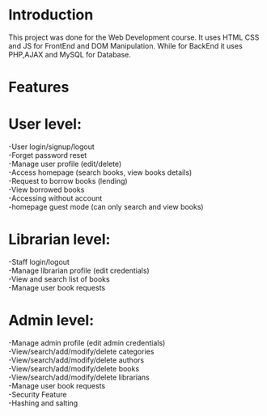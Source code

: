 # Introduction
This project was done for the Web Development course. It uses HTML CSS and JS for FrontEnd and DOM Manipulation. While for BackEnd it uses PHP,AJAX and MySQL for Database.
# Features
# User level:
-User login/signup/logout<br>
-Forget password reset<br>
-Manage user profile (edit/delete)<br>
-Access homepage (search books, view books details)<br>
-Request to borrow books (lending)<br>
-View borrowed books<br>
-Accessing without account<br>
-homepage guest mode (can only search and view books)<br>
# Librarian level:
-Staff login/logout<br>
-Manage librarian profile (edit credentials)<br>
-View and search list of books<br>
-Manage user book requests<br>
# Admin level:
-Manage admin profile (edit admin credentials)<br>
-View/search/add/modify/delete categories<br>
-View/search/add/modify/delete authors<br>
-View/search/add/modify/delete books<br>
-View/search/add/modify/delete librarians<br>
-Manage user book requests<br>
-Security Feature<br>
-Hashing and salting<br>
